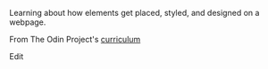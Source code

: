 Learning about how elements get placed, styled, and designed on a webpage.

From The Odin Project's [curriculum](http://www.theodinproject.com/courses/web-development-101/lessons/html-css)

Edit